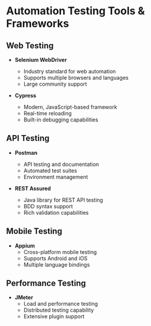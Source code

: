 # Automation Testing Tools & Frameworks

## Web Testing
- **Selenium WebDriver**
  - Industry standard for web automation
  - Supports multiple browsers and languages
  - Large community support

- **Cypress**
  - Modern, JavaScript-based framework
  - Real-time reloading
  - Built-in debugging capabilities

## API Testing
- **Postman**
  - API testing and documentation
  - Automated test suites
  - Environment management

- **REST Assured**
  - Java library for REST API testing
  - BDD syntax support
  - Rich validation capabilities

## Mobile Testing
- **Appium**
  - Cross-platform mobile testing
  - Supports Android and iOS
  - Multiple language bindings

## Performance Testing
- **JMeter**
  - Load and performance testing
  - Distributed testing capability
  - Extensive plugin support
